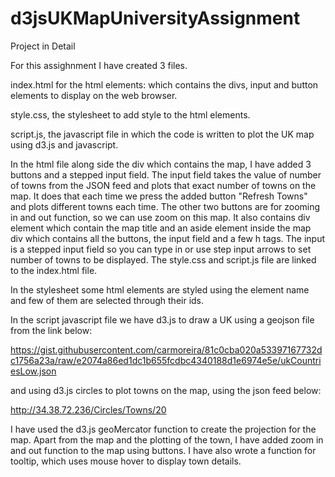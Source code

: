 # d3jsUKMapUniversityAssignment

Project in Detail

For this assighnment I have created 3 files. 

index.html for the html elements: which contains the divs, input and button elements to display on the web browser.

style.css, the stylesheet to add style to the html elements.

script.js, the javascript file in which the code is written to plot the UK map using d3.js and javascript.

In the html file along side the div which contains the map, I have added 3 buttons and a stepped input field. The input field takes the value of number of towns from the JSON feed and plots that exact number of towns on the map. It does that each time we press the added button "Refresh Towns" and plots different towns each time. The other two buttons are for zooming in and out function, so we can use zoom on this map. It also contains div element which contain the map title and an aside element inside the map div which contains all the buttons, the input field and a few h tags. The input is a stepped input field so you can type in or use step input arrows to set number of towns to be displayed. The style.css and script.js file are linked to the index.html file.

In the stylesheet some html elements are styled using the element name and few of them are selected through their ids.

In the script javascript file we have d3.js to draw a UK using a geojson file from the link below:

https://gist.githubusercontent.com/carmoreira/81c0cba020a53397167732dc1756a23a/raw/e2074a86ed1dc1b655fcdbc4340188d1e6974e5e/ukCountriesLow.json

and using d3.js circles to plot towns on the map, using the json feed below:

http://34.38.72.236/Circles/Towns/20

I have used the d3.js geoMercator function to create the projection for the map. Apart from the map and the plotting of the town, I have added zoom in and out function to the map using buttons. I have also wrote a function for tooltip, which uses mouse hover to display town details.
